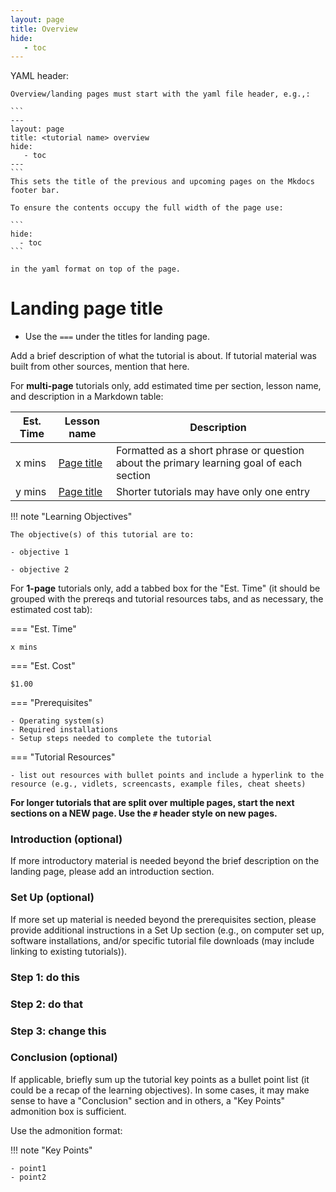 ```yaml
---
layout: page
title: Overview
hide:
   - toc
---
```


YAML header:

    Overview/landing pages must start with the yaml file header, e.g.,:

    ```
    ---
    layout: page
    title: <tutorial name> overview
    hide:
       - toc
    ---
    ```
    This sets the title of the previous and upcoming pages on the Mkdocs footer bar.

    To ensure the contents occupy the full width of the page use:

    ```
    hide:
      - toc
    ```

    in the yaml format on top of the page.

Landing page title
==================

- Use the `===` under the titles for landing page.

Add a brief description of what the tutorial is about. If tutorial material was built from other sources, mention that here.

For **multi-page** tutorials only, add estimated time per section, lesson name, and description in a Markdown table:

Est. Time | Lesson name | Description
--- | --- | ---
x mins | [Page title](path/to/page) | Formatted as a short phrase or question about the primary learning goal of each section
y mins | [Page title](path/to/page) | Shorter tutorials may have only one entry

!!! note "Learning Objectives"

    The objective(s) of this tutorial are to:

    - objective 1

    - objective 2

For **1-page** tutorials only, add a tabbed box for the "Est. Time" (it should be grouped with the prereqs and tutorial resources tabs, and as necessary, the estimated cost tab):

=== "Est. Time"

    x mins

=== "Est. Cost"

    $1.00

=== "Prerequisites"

    - Operating system(s)
    - Required installations
    - Setup steps needed to complete the tutorial

=== "Tutorial Resources"

    - list out resources with bullet points and include a hyperlink to the resource (e.g., vidlets, screencasts, example files, cheat sheets)


**For longer tutorials that are split over multiple pages, start the next sections on a NEW page. Use the `#` header style on new pages.**

### Introduction (optional)

If more introductory material is needed beyond the brief description on the landing page, please add an introduction section.

### Set Up (optional)

If more set up material is needed beyond the prerequisites section, please provide additional instructions in a Set Up section (e.g., on computer set up, software installations, and/or specific tutorial file downloads (may include linking to existing tutorials)).

### Step 1: do this

### Step 2: do that

### Step 3: change this

### Conclusion (optional)

If applicable, briefly sum up the tutorial key points as a bullet point list (it could be a recap of the learning objectives). In some cases, it may make sense to have a "Conclusion" section and in others, a "Key Points" admonition box is sufficient.

Use the admonition format:

!!! note "Key Points"

    - point1
    - point2
